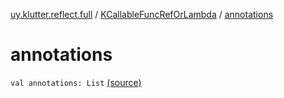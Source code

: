 [uy.klutter.reflect.full](../index.md) / [KCallableFuncRefOrLambda](index.md) / [annotations](.)


# annotations
<code>val annotations: List<Annotation></code> [(source)](https://github.com/kohesive/klutter/blob/master/reflect-full-jdk6/src/main/kotlin/uy/klutter/reflect/full/KT-9005.kt#L30)<br/>

